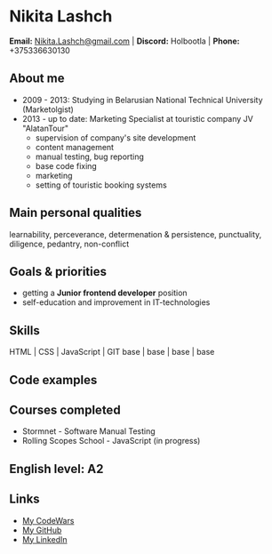 # Nikita Lashch

**Email:** Nikita.Lashch@gmail.com | **Discord:** Holbootla | **Phone:** +375336630130

## About me
* 2009 - 2013: Studying in Belarusian National Technical University (Marketolgist)
* 2013 - up to date: Marketing Specialist at touristic company JV "AlatanTour"
    - supervision of company's site development
    - content management
    - manual testing, bug reporting
    - base code fixing
    - marketing
    - setting of touristic booking systems

## Main personal qualities
learnability, perceverance, determenation & persistence, punctuality, diligence, pedantry, non-conflict

## Goals & priorities
* getting a **Junior frontend developer** position
* self-education and improvement in IT-technologies

## Skills

HTML | CSS | JavaScript | GIT
base | base | base | base

## Code examples

## Courses completed
* Stormnet - Software Manual Testing
* Rolling Scopes School - JavaScript (in progress)

## **English level**: A2

## Links
* [My CodeWars](https://www.codewars.com/users/Holbootla)
* [My GitHub](https://github.com/Holbootla)
* [My LinkedIn](https://www.linkedin.com/in/nikita-lashch/)